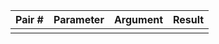 | Pair # | Parameter | Argument | Result |
| ------ | --------- | -------- | ------ |
|        |           |          |        |
